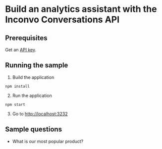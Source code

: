 # Build an analytics assistant with the Inconvo Conversations API

## Prerequisites

Get an [API key](https://app.inconvo.ai).

## Running the sample

1. Build the application

```
npm install
```

2. Run the application

```
npm start
```

3. Go to [http://localhost:3232](http://localhost:3232)

## Sample questions

- What is our most popular product?
